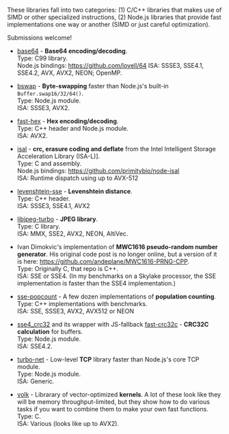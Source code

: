 These libraries fall into two categories: (1) C/C++ libraries that makes use of
SIMD or other specialized instructions, (2) Node.js libraries that provide
fast implementations one way or another (SIMD or just careful optimization).

Submissions welcome!

* [base64](https://github.com/aklomp/base64) - **Base64 encoding/decoding**.  
  Type: C99 library.  
  Node.js bindings: https://github.com/lovell/64
  ISA: SSSE3, SSE4.1, SSE4.2, AVX, AVX2, NEON; OpenMP.  

* [bswap](https://github.com/zbjornson/node-bswap) - **Byte-swapping** faster than
  Node.js's built-in `Buffer.swap16/32/64()`.  
  Type: Node.js module.  
  ISA: SSSE3, AVX2.

* [fast-hex](https://github.com/zbjornson/fast-hex) - **Hex encoding/decoding**.  
  Type: C++ header and Node.js module.  
  ISA: AVX2.

* [isal](https://github.com/01org/isa-l) - **crc, erasure coding and
  deflate** from the Intel Intelligent Storage Acceleration Library (ISA-L)].  
  Type: C and assembly.  
  Node.js bindings: https://github.com/primitybio/node-isal  
  ISA: Runtime dispatch using up to AVX-512

* [levenshtein-sse](https://github.com/addaleax/levenshtein-sse) - **Levenshtein distance**.  
  Type: C++ header.  
  ISA: SSSE3, SSE4.1, AVX2

* [libjpeg-turbo](https://github.com/libjpeg-turbo/libjpeg-turbo) - **JPEG library**.  
  Type: C library.  
  ISA: MMX, SSE2, AVX2, NEON, AltiVec.

* Ivan Dimokvic's implementation of **MWC1616 pseudo-random number generator**. His
  original code post is no longer online, but a version of it is here: 
  https://github.com/andeplane/MWC1616-PRNG-CPP.  
  Type: Originally C, that repo is C++.  
  ISA: SSE or SSE4. (In my benchmarks on a Skylake processor, the SSE
  implementation is faster than the SSE4 implementation.)

* [sse-popcount](https://github.com/WojciechMula/sse-popcount) - A few dozen
  implementations of **population counting**.  
  Type: C++ implementations with benchmarks.  
  ISA: SSE, SSSE3, AVX2, AVX512 or NEON

* [sse4_crc32](https://github.com/anandsuresh/sse4_crc32) and its wrapper with
  JS-fallback [fast-crc32c](https://github.com/ashi009/node-fast-crc32c) -
  **CRC32C calculation** for buffers.  
  Type: Node.js module.  
  ISA: SSE4.2.

* [turbo-net](https://github.com/mafintosh/turbo-net) - Low-level **TCP** library
  faster than Node.js's core TCP module.  
  Type: Node.js module.  
  ISA: Generic.

* [volk](https://github.com/gnuradio/volk) - Librarary of vector-optimized
  **kernels**. A lot of these look like they will be memory throughput-limited, but
  they show how to do various tasks if you want to combine them to make your own
  fast functions.  
  Type: C.  
  ISA: Various (looks like up to AVX2).
